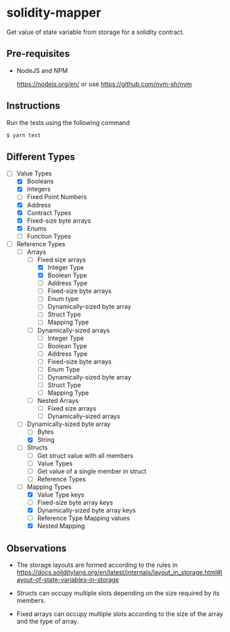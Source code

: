 # solidity-mapper

Get value of state variable from storage for a solidity contract.

## Pre-requisites

* NodeJS and NPM

  https://nodejs.org/en/ or use https://github.com/nvm-sh/nvm

## Instructions

Run the tests using the following command
```bash
$ yarn test
```

## Different Types

* [ ] Value Types
  * [x] Booleans
  * [x] Integers
  * [ ] Fixed Point Numbers
  * [x] Address
  * [x] Contract Types
  * [x] Fixed-size byte arrays
  * [x] Enums
  * [ ] Function Types
* [ ] Reference Types
  * [ ] Arrays
    * [ ] Fixed size arrays
      * [x] Integer Type
      * [x] Boolean Type
      * [ ] Address Type
      * [ ] Fixed-size byte arrays
      * [ ] Enum type
      * [ ] Dynamically-sized byte array
      * [ ] Struct Type
      * [ ] Mapping Type
    * [ ] Dynamically-sized arrays
      * [ ] Integer Type
      * [ ] Boolean Type
      * [ ] Address Type
      * [ ] Fixed-size byte arrays
      * [ ] Enum Type
      * [ ] Dynamically-sized byte array
      * [ ] Struct Type
      * [ ] Mapping Type
    * [ ] Nested Arrays
      * [ ] Fixed size arrays
      * [ ] Dynamically-sized arrays
  * [ ] Dynamically-sized byte array
    * [ ] Bytes
    * [x] String
  * [ ] Structs
    * [ ] Get struct value with all members
    * [ ] Value Types
    * [ ] Get value of a single member in struct
    * [ ] Reference Types
  * [ ] Mapping Types
    * [x] Value Type keys
    * [ ] Fixed-size byte array keys
    * [x] Dynamically-sized byte array keys
    * [ ] Reference Type Mapping values
    * [x] Nested Mapping

## Observations

* The storage layouts are formed according to the rules in https://docs.soliditylang.org/en/latest/internals/layout_in_storage.html#layout-of-state-variables-in-storage

* Structs can occupy multiple slots depending on the size required by its members.

* Fixed arrays can occupy multiple slots according to the size of the array and the type of array.
